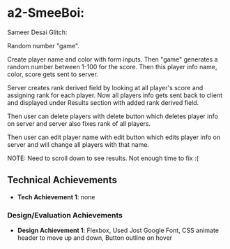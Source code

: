 
# a2-SmeeBoi: 
Sameer Desai 
Glitch: 

Random number "game". 

Create player name and color with form inputs. Then "game" generates a random number between 1-100 for the score. Then this player info name, color, score gets sent to server.

Server creates rank derived field by looking at all player's score and assigning rank for each player. Now all players info gets sent back to client and displayed under Results section with added rank derived field.

Then user can delete players with delete button which deletes player info on server and server also fixes rank of all players. 

Then user can edit player name with edit button which edits player info on server and will change all players with that name.

NOTE: Need to scroll down to see results. Not enough time to fix :(


## Technical Achievements
- **Tech Achievement 1**: none

### Design/Evaluation Achievements
- **Design Achievement 1**:
Flexbox, Used Jost Google Font,
CSS animate header to move up and down,
Button outline on hover

